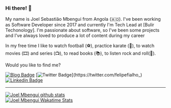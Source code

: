 ### Hi there! 👋 

My name is Joel Sebastião Mbengui from Angola (🇦🇴). I've been working as Software Developer since 2017 and currently I'm Tech Lead at [Bulir Techonology]. I'm passionate about software, so I've been some projects and I've always loved to produce a lot of content during my career

In my free time I like to watch football (⚽️), practice karate (🥋), to watch movies (🎞️) and series (📺), to read books (📚), to listen rock and roll(🎵).

Would you like to find me?

[![Blog Badge](https://img.shields.io/badge/Blog-jsmbengui.com-black)](https://joelsmbengui.com/blog)
[![Twitter Badge](https://img.shields.io/badge/-Twitter-1ca0f1?style=flat-square&labelColor=1ca0f1&logo=twitter&logoColor=white&link=https://twitter.com/felipefialho_)](https://twitter.com/felipefialho_)
[![Linkedin Badge](https://img.shields.io/badge/-LinkedIn-blue?style=flat-square&logo=Linkedin&logoColor=white&link=https://www.linkedin.com/in/joel-sebastião-mbengui)](https://www.linkedin.com/in/joel-sebastião-mbengui)

____

[![Joel Mbengui github stats](https://github-readme-stats-one-bice.vercel.app/api?username=JSMbengui&theme=dark&include_all_commits=true&show_icons=true&count_private=true&role=OWNER,ORGANIZATION_MEMBER,COLLABORATOR&include_orgs=true)](https://github.com/JSMbengui)
<br>
[![Joel Mbengui Wakatime Stats](https://github-readme-stats.vercel.app/api/wakatime?username=JSMbengui&langs_count=5&hide=json,properties,stylus&custom_title=Most%20Used%20Languages&theme=dark&range=all_time)](https://wakatime.com/@felipefialho)




